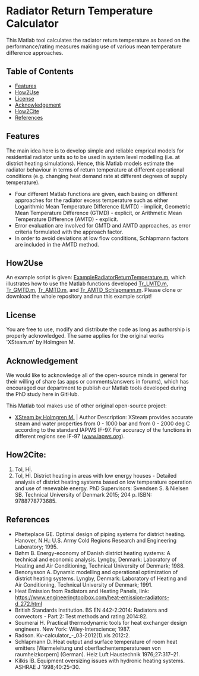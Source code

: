 # Radiator Return Temperature Calculator
This Matlab tool calculates the radiator return temperature as based on the performance/rating measures making use of various mean temperature difference approaches.  

## Table of Contents
- [Features](README.md#features)
- [How2Use](README.md#how2use)
- [License](README.md#license)
- [Acknowledgement](README.md#acknowledgement)
- [How2Cite](README.md#how2cite)
- [References](README.md#references)

## Features
The main idea here is to develop simple and reliable emprical models for residential radiator units so to be used in system level modelling (i.e. at district heating simulations). Hence, this Matlab models estimate the radiator behaviour in terms of return temperature at different operational conditions (e.g. changing heat demand rate at different degrees of supply temperature).

- Four different Matlab functions are given, each basing on different approaches for the radiator excess temperature such as either Logarithmic Mean Temperature Difference (LMTD) - implicit, Geometric Mean Temperature Difference (GTMD) - explicit, or Arithmetic Mean Temperature Difference (AMTD) - explicit.
- Error evaluation are involved for GMTD and AMTD approaches, as error criteria formulated with the approach factor. 
- In order to avoid deviations at low flow conditions, Schlapmann factors are included in the AMTD method.

## How2Use
An example script is given: [ExampleRadiatorReturnTemperature.m](https://github.com/DrTol/radiator_performance-Matlab/blob/master/ExampleRadiatorReturnTemperature.m), which illustrates how to use the Matlab functions developed [Tr_LMTD.m](https://github.com/DrTol/radiator_performance-Matlab/blob/master/Tr_LMTD.m), [Tr_GMTD.m](https://github.com/DrTol/radiator_performance-Matlab/blob/master/Tr_GMTD.m), [Tr_AMTD.m](https://github.com/DrTol/radiator_performance-Matlab/blob/master/Tr_AMTD.m), and [Tr_AMTD_Schlapmann.m](https://github.com/DrTol/radiator_performance-Matlab/blob/master/Tr_AMTD_Schlapmann.m). Please clone or download the whole repository and run this example script! 

## License
You are free to use, modify and distribute the code as long as authorship is properly acknowledged. The same applies for the original works 'XSteam.m' by Holmgren M. 

## Acknowledgement 
We would like to acknowledge all of the open-source minds in general for their willing of share (as apps or comments/answers in forums), which has encouraged our department to publish our Matlab tools developed during the PhD study here in GitHub.

This Matlab tool makes use of other original open-source project: 
- [XSteam by Holmgren M.](https://nl.mathworks.com/matlabcentral/fileexchange/9817-x-steam--thermodynamic-properties-of-water-and-steam) | Author Description: XSteam provides accurate steam and water properties from 0 - 1000 bar and from 0 - 2000 deg C according to the standard IAPWS IF-97. For accuracy of the functions in different regions see IF-97 (www.iapws.org).

## How2Cite:
1. Tol, Hİ. 
2. Tol, Hİ. District heating in areas with low energy houses - Detailed analysis of district heating systems based on low temperature operation and use of renewable energy. PhD Supervisors: Svendsen S. & Nielsen SB. Technical University of Denmark 2015; 204 p. ISBN: 9788778773685.

## References
- Phetteplace GE. Optimal design of piping systems for district heating. Hanover, N.H.: U.S. Army Cold Regions Research and Engineering Laboratory; 1995.
- Bøhm B. Energy-economy of Danish district heating systems: A technical and economic analysis. Lyngby, Denmark: Laboratory of Heating and Air Conditioning, Technical University of Denmark; 1988.
- Benonysson A. Dynamic modelling and operational optimization of district heating systems. Lyngby, Denmark: Laboratory of Heating and Air Conditioning, Technical University of Denmark; 1991.
- Heat Emission from Radiators and Heating Panels, link: https://www.engineeringtoolbox.com/heat-emission-radiators-d_272.html
- British Standards Institution. BS EN 442-2:2014: Radiators and convectors - Part 2: Test methods and rating 2014:82.
- Soumerai H. Practical thermodynamic tools for heat exchanger design engineers. New York: Wiley-Interscience; 1987.
- Radson. Kv-calculator_-_03-2012(1).xls 2012:2.
- Schlapmann D. Heat output and surface temperature of room heat emitters [Warmeleitung und oberflachentemperatureen von raumheizkorpern] (German). Heiz Luft Haustechnik 1976;27:317–21.
- Kilkis İB. Equipment oversizing issues with hydronic heating systems. ASHRAE J 1998;40:25–30.
